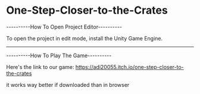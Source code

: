 # One-Step-Closer-to-the-Crates

----------How To Open Project Editor----------

To open the project in edit mode, install the Unity Game Engine.

----------------------------------------------

----------How To Play The Game----------

Here's the link to our game: 
https://adi20055.itch.io/one-step-closer-to-the-crates

it works way better if downloaded than in browser
